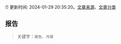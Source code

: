 :alarm_clock: 更新时间: 2024-01-29 20:35:20。[文章来源](/README.md)、[文章分类](/TAGS.md)

## 报告


> 关键字：`报告`、`月报`



